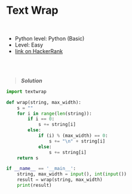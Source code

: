 # Text Wrap

<br>

- Python level: Python (Basic)
- Level: Easy
- [link on HackerRank](https://www.hackerrank.com/challenges/text-wrap/problem?isFullScreen=true)

<br>
<br>

> ***Solution***
> 

```python
import textwrap

def wrap(string, max_width):
    s = ""
    for i in range(len(string)):
        if i == 0:
            s += string[i]
        else:
            if (i) % (max_width) == 0:
                s += "\n" + string[i]
            else:
                s += string[i]
    return s

if __name__ == '__main__':
    string, max_width = input(), int(input())
    result = wrap(string, max_width)
    print(result)
```